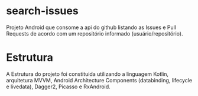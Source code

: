 # search-issues

Projeto Android que consome a api do github listando as Issues e Pull Requests de acordo com um repositório informado (usuário/repositório).

# Estrutura

A Estrutura do projeto foi constituida utilizando a linguagem Kotlin, arquitetura MVVM, Android Architecture Components (databinding, lifecycle e livedata), Dagger2, Picasso e RxAndroid.
